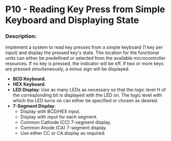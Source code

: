 # P10 - Reading Key Press from Simple Keyboard and Displaying State

### **Description:**

Implement a system to read key presses from a simple keyboard (1 key per input) and display the pressed key's state. The location for the functional units can either be predefined or selected from the available microcontroller resources. If no key is pressed, the indicator will be off. If two or more keys are pressed simultaneously, a minus sign will be displayed.

- **BCD Keyboard**.
- **HEX Keyboard**.
- **LED Display**: Use as many LEDs as necessary so that the logic level H of the corresponding bit is displayed with the LED on. The logic level with which the LED turns on can either be specified or chosen as desired.
- **7-Segment Display**:
    - Display with BCD/HEX input.
    - Display with input for each segment.
    - Common Cathode (CC) 7-segment display.
    - Common Anode (CA) 7-segment display.
    - Use either CC or CA display as required.
